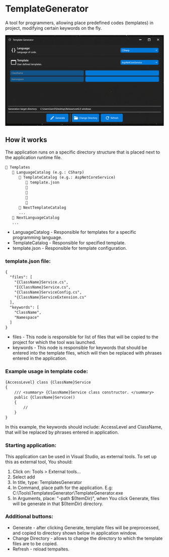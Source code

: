 # TemplateGenerator

A tool for programmers, allowing place predefined codes (templates) in project, modifying certain keywords on the fly.

![Screen form application (screen.png)](screen.png)

## How it works

The application runs on a specific directory structure that is placed next to the application runtime file.

```
📂 Templates
   📂 LanguageCatalog (e.g.: CSharp)
      📂 TemplateCatalog (e.g.: AspNetCoreService)
         📄 template.json
		 📄 
		 📄 
		 📄 
		 📄 
      📂 NextTemplateCatalog
	  ...
   📂 NextLanguageCatalog
   ...
```

- LanguageCatalog - Responsible for templates for a specific programming language.  
- TemplateCatalog - Responsible for specified template.  
- template.json - Responsible for template configuration.

### template.json file:

```
{
  "files": [
    "{ClassName}Service.cs",
    "I{ClassName}Service.cs",
    "{ClassName}ServiceConfig.cs",
    "{ClassName}ServiceExtension.cs"
  ],
  "keywords": [
    "ClassName",
    "Namespace"
  ]
}
```

- files - This node is responsible for list of files that will be copied to the project for which the tool was launched.  
- keywords - This node is responsible for keywords that should be entered into the template files, which will then be replaced with phrases entered in the application.

### Example usage in template code:

``` CSharp
{AccessLevel} class {ClassName}Service
{
	/// <summary> {ClassName}Service class constructor. </summary>
    public {ClassName}Service()
	{
	    //
	}
}
```

In this example, the keywords should include: AccessLevel and ClassName, that will be replaced by phrases entered in application.  

### Starting application:

This application can be used in Visual Studio, as external tools. To set up this as external tool, You should:  
1. Click on: Tools > External tools...  
2. Select add  
3. In title, type: TemplatesGenerator
4. In Command, place path for the application. E.g: C:\Tools\TemplatesGenerator\TemplateGenerator.exe
5. In Arguments, place: "-path $(ItemDir)", when You click Generate, files will be generate in that $(ItemDir) directory.

### Additional buttons:

- Generate - after clicking Generate, template files will be preprocessed, and copied to directory shown below in application window.  
- Change Directory - allows to change the directory to which the template files are to be copied.  
- Refresh - reload tempaltes.  
